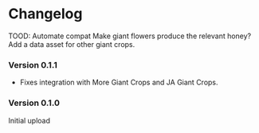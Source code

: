 ﻿Changelog
===============
TOOD:
Automate compat
Make giant flowers produce the relevant honey?
Add a data asset for other giant crops.

### Version 0.1.1
* Fixes integration with More Giant Crops and JA Giant Crops.

### Version 0.1.0

Initial upload
